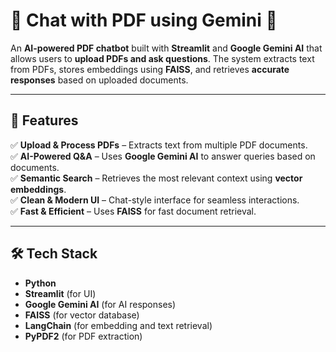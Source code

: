 # 📜 Chat with PDF using Gemini 🤖  

An **AI-powered PDF chatbot** built with **Streamlit** and **Google Gemini AI** that allows users to **upload PDFs and ask questions**. The system extracts text from PDFs, stores embeddings using **FAISS**, and retrieves **accurate responses** based on uploaded documents.

---

## 🚀 Features
✅ **Upload & Process PDFs** – Extracts text from multiple PDF documents.  
✅ **AI-Powered Q&A** – Uses **Google Gemini AI** to answer queries based on documents.  
✅ **Semantic Search** – Retrieves the most relevant context using **vector embeddings**.  
✅ **Clean & Modern UI** – Chat-style interface for seamless interactions.  
✅ **Fast & Efficient** – Uses **FAISS** for fast document retrieval.  

---

## 🛠️ Tech Stack
- **Python**  
- **Streamlit** (for UI)  
- **Google Gemini AI** (for AI responses)  
- **FAISS** (for vector database)  
- **LangChain** (for embedding and text retrieval)  
- **PyPDF2** (for PDF extraction)  
